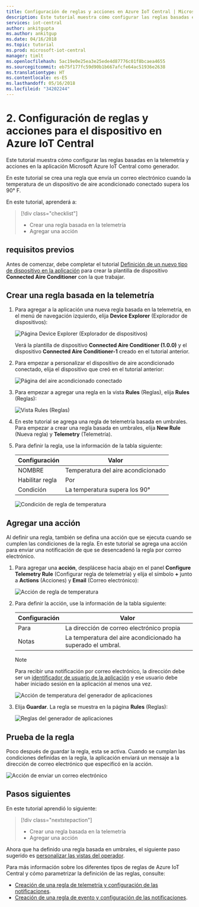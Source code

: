 ```yaml
---
title: Configuración de reglas y acciones en Azure IoT Central | Microsoft Docs
description: Este tutorial muestra cómo configurar las reglas basadas en la telemetría y acciones en la aplicación de Azure IoT Central como generador.
services: iot-central
author: ankitgupta
ms.author: ankitgup
ms.date: 04/16/2018
ms.topic: tutorial
ms.prod: microsoft-iot-central
manager: timlt
ms.openlocfilehash: 5ac19e0e25ea3e25ede4d87776c01f8bcaea4655
ms.sourcegitcommit: eb75f177fc59d90b1b667afcfe64ac51936e2638
ms.translationtype: HT
ms.contentlocale: es-ES
ms.lasthandoff: 05/16/2018
ms.locfileid: "34202244"
---
```

# <a name="2---configure-rules-and-actions-for-your-device-in-azure-iot-central"></a>2. Configuración de reglas y acciones para el dispositivo en Azure IoT Central

Este tutorial muestra cómo configurar las reglas basadas en la telemetría y acciones en la aplicación Microsoft Azure IoT Central como generador.

En este tutorial se crea una regla que envía un correo electrónico cuando la temperatura de un dispositivo de aire acondicionado conectado supera los 90&deg; F.

En este tutorial, aprenderá a:

> [!div class="checklist"]
> * Crear una regla basada en la telemetría
> * Agregar una acción

## <a name="prerequisites"></a>requisitos previos

Antes de comenzar, debe completar el tutorial [Definición de un nuevo tipo de dispositivo en la aplicación](tutorial-define-device-type.md) para crear la plantilla de dispositivo **Connected Aire Conditioner** con la que trabajar.

## <a name="create-a-telemetry-based-rule"></a>Crear una regla basada en la telemetría

1. Para agregar a la aplicación una nueva regla basada en la telemetría, en el menú de navegación izquierdo, elija **Device Explorer** (Explorador de dispositivos):

    ![Página Device Explorer (Explorador de dispositivos)](media/tutorial-configure-rules/explorerpage.png)

    Verá la plantilla de dispositivo **Connected Aire Conditioner (1.0.0)** y el dispositivo **Connected Aire Conditioner-1** creado en el tutorial anterior.

1. Para empezar a personalizar el dispositivo de aire acondicionado conectado, elija el dispositivo que creó en el tutorial anterior:

    ![Página del aire acondicionado conectado](media/tutorial-configure-rules/builderdevicelist.png)

1. Para empezar a agregar una regla en la vista **Rules** (Reglas), elija **Rules** (Reglas):

    ![Vista Rules (Reglas)](media/tutorial-configure-rules/builderrulesview.png)

1. En este tutorial se agrega una regla de telemetría basada en umbrales. Para empezar a crear una regla basada en umbrales, elija **New Rule** (Nueva regla) y **Telemetry** (Telemetría).

1. Para definir la regla, use la información de la tabla siguiente:

    | Configuración     | Valor                          |
    | ----------- | ------------------------------ |
    | NOMBRE        | Temperatura del aire acondicionado    |
    | Habilitar regla | Por                             |
    | Condición   | La temperatura supera los 90° |

    ![Condición de regla de temperatura](media/tutorial-configure-rules/buildertemperaturerule.png)

## <a name="add-an-action"></a>Agregar una acción

Al definir una regla, también se defina una acción que se ejecuta cuando se cumplen las condiciones de la regla. En este tutorial se agrega una acción para enviar una notificación de que se desencadenó la regla por correo electrónico.

1. Para agregar una **acción**, desplácese hacia abajo en el panel **Configure Telemetry Rule** (Configurar regla de telemetría) y elija el símbolo **+** junto a **Actions** (Acciones) y **Email** (Correo electrónico):

    ![Acción de regla de temperatura](media/tutorial-configure-rules/builderaddaction.png)

1. Para definir la acción, use la información de la tabla siguiente:

    | Configuración   | Valor                          |
    | --------- | ------------------------------ |
    | Para        | La dirección de correo electrónico propia             |
    | Notas     | La temperatura del aire acondicionado ha superado el umbral. |

    > [!NOTE]
    > Para recibir una notificación por correo electrónico, la dirección debe ser un [identificador de usuario de la aplicación](howto-administer.md) y ese usuario debe haber iniciado sesión en la aplicación al menos una vez.

    ![Acción de temperatura del generador de aplicaciones](media/tutorial-configure-rules/buildertemperatureaction.png)

1. Elija **Guardar**. La regla se muestra en la página **Rules** (Reglas):

    ![Reglas del generador de aplicaciones](media/tutorial-configure-rules/builderrules.png)

## <a name="test-the-rule"></a>Prueba de la regla

Poco después de guardar la regla, esta se activa. Cuando se cumplan las condiciones definidas en la regla, la aplicación enviará un mensaje a la dirección de correo electrónico que especificó en la acción.

![Acción de enviar un correo electrónico](media/tutorial-configure-rules/email.png)

## <a name="next-steps"></a>Pasos siguientes

En este tutorial aprendió lo siguiente:

<!-- Repeat task list from intro -->
> [!div class="nextstepaction"]
> * Crear una regla basada en la telemetría
> * Agregar una acción

Ahora que ha definido una regla basada en umbrales, el siguiente paso sugerido es [personalizar las vistas del operador](tutorial-customize-operator.md).

Para más información sobre los diferentes tipos de reglas de Azure IoT Central y cómo parametrizar la definición de las reglas, consulte:
* [Creación de una regla de telemetría y configuración de las notificaciones](howto-create-telemetry-rules.md).
* [Creación de una regla de evento y configuración de las notificaciones](howto-create-event-rules.md).

<!-- Next tutorials in the sequence -->